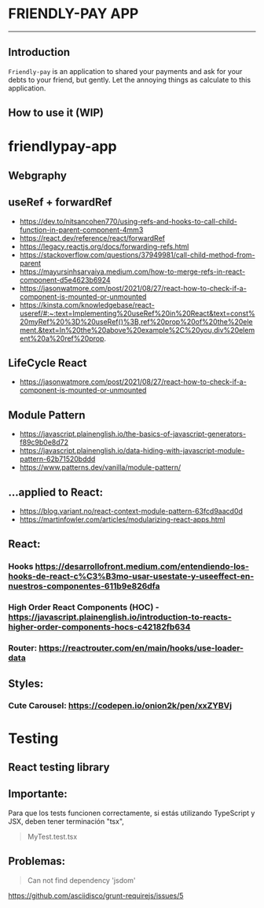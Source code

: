 # FRIENDLY-PAY APP
<hr>

## Introduction

``Friendly-pay`` is an application to shared your payments and ask for your debts to your friend, but gently. Let the annoying things as calculate to this application.

## How to use it (WIP)
# friendlypay-app



## Webgraphy


## useRef + forwardRef

- https://dev.to/nitsancohen770/using-refs-and-hooks-to-call-child-function-in-parent-component-4mm3
- https://react.dev/reference/react/forwardRef
- https://legacy.reactjs.org/docs/forwarding-refs.html
- https://stackoverflow.com/questions/37949981/call-child-method-from-parent
- https://mayursinhsarvaiya.medium.com/how-to-merge-refs-in-react-component-d5e4623b6924
- https://jasonwatmore.com/post/2021/08/27/react-how-to-check-if-a-component-is-mounted-or-unmounted
- https://kinsta.com/knowledgebase/react-useref/#:~:text=Implementing%20useRef%20in%20React&text=const%20myRef%20%3D%20useRef()%3B,ref%20prop%20of%20the%20element.&text=In%20the%20above%20example%2C%20you,div%20element%20a%20ref%20prop.

## LifeCycle React

- https://jasonwatmore.com/post/2021/08/27/react-how-to-check-if-a-component-is-mounted-or-unmounted

## Module Pattern 

- https://javascript.plainenglish.io/the-basics-of-javascript-generators-f89c9b0e8d72
- https://javascript.plainenglish.io/data-hiding-with-javascript-module-pattern-62b71520bddd
- https://www.patterns.dev/vanilla/module-pattern/
## ...applied to React:

- https://blog.variant.no/react-context-module-pattern-63fcd9aacd0d
- https://martinfowler.com/articles/modularizing-react-apps.html

## React:

### Hooks https://desarrollofront.medium.com/entendiendo-los-hooks-de-react-c%C3%B3mo-usar-usestate-y-useeffect-en-nuestros-componentes-611b9e826dfa

### High Order React Components (HOC) - https://javascript.plainenglish.io/introduction-to-reacts-higher-order-components-hocs-c42182fb634

### Router: https://reactrouter.com/en/main/hooks/use-loader-data


## Styles:
### Cute Carousel: https://codepen.io/onion2k/pen/xxZYBVj




# Testing

## React testing library
 
## Importante: 
Para que los tests funcionen correctamente, si estás utilizando TypeScript y JSX, deben tener terminación "tsx",

> MyTest.test.tsx




## Problemas:

> Can not find dependency 'jsdom'

https://github.com/asciidisco/grunt-requirejs/issues/5
